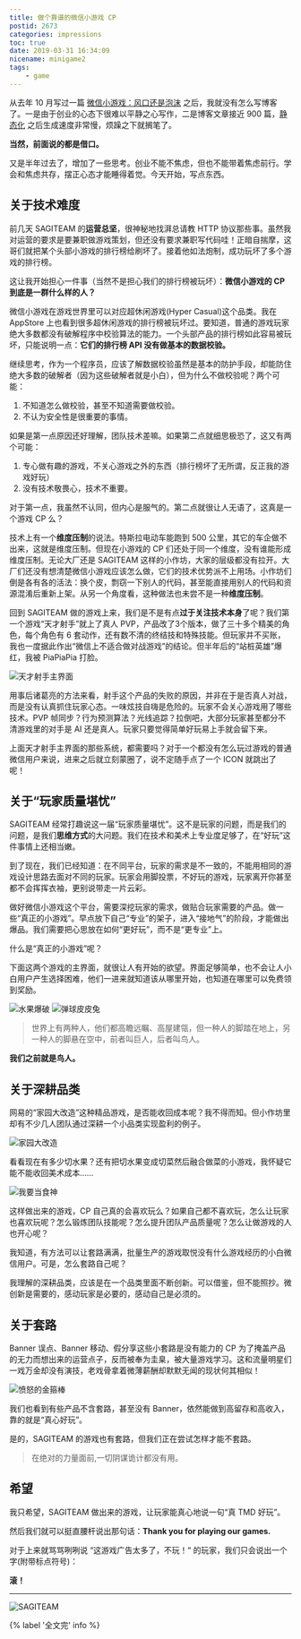 ```yaml
---
title: 做个靠谱的微信小游戏 CP
postid: 2673
categories: impressions
toc: true
date: 2019-03-31 16:34:09
nicename: minigame2
tags:
    - game
---
```


从去年 10 月写过一篇 [微信小游戏：风口还是泡沫][2671] 之后，我就没有怎么写博客了。一是由于创业的心态下很难以平静之心写作，二是博客文章接近 900 篇，[静态化][staticize] 之后生成速度非常慢，烦躁之下就搁笔了。

**当然，前面说的都是借口。**

又是半年过去了，增加了一些思考。创业不能不焦虑，但也不能带着焦虑前行。学会和焦虑共存，摆正心态才能睡得着觉。今天开始，写点东西。<!-- more-->

## 关于技术难度

前几天 SAGITEAM 的**运营总坚**，很神秘地找湃总请教 HTTP 协议那些事。虽然我对运营的要求是要兼职做游戏策划，但还没有要求兼职写代码哇！正暗自揣摩，这哥们就把某个头部小游戏的排行榜给刷坏了。接着他如法炮制，成功玩坏了多个游戏的排行榜。

这让我开始担心一件事（当然不是担心我们的排行榜被玩坏）：**微信小游戏的 CP 到底是一群什么样的人？**

微信小游戏在游戏世界里可以对应超休闲游戏(Hyper Casual)这个品类。我在 AppStore 上也看到很多超休闲游戏的排行榜被玩坏过。要知道，普通的游戏玩家绝大多数都没有破解程序中校验算法的能力。一个头部产品的排行榜如此容易被玩坏，只能说明一点：**它们的排行榜 API 没有做基本的数据校验。**

继续思考，作为一个程序员，应该了解数据校验虽然是基本的防护手段，却能防住绝大多数的破解者（因为这些破解者就是小白），但为什么不做校验呢？两个可能：

1. 不知道怎么做校验，甚至不知道需要做校验。
2. 不认为安全性是很重要的事情。

如果是第一点原因还好理解，团队技术差嘛。如果第二点就细思极恐了，这又有两个可能：

1. 专心做有趣的游戏，不关心游戏之外的东西（排行榜坏了无所谓，反正我的游戏好玩）
2. 没有技术敬畏心，技术不重要。

对于第一点，我虽然不认同，但内心是服气的。第二点就很让人无语了，这真是一个游戏 CP 么？

技术上有一个**维度压制**的说法。特斯拉电动车能跑到 500 公里，其它的车企做不出来，这就是维度压制。但现在小游戏的 CP 们还处于同一个维度，没有谁能形成维度压制。无论大厂还是 SAGITEAM 这样的小作坊，大家的层级都没有拉开。大厂们还没有想清楚微信小游戏应该怎么做，它们的技术优势派不上用场。小作坊们倒是各有各的活法：换个皮，剽窃一下别人的代码，甚至能直接用别人的代码和资源混淆后重新上架。从另一个角度看，这种做法也未尝不是一种**维度压制**。

回到 SAGITEAM 做的游戏上来，我们是不是有点**过于关注技术本身**了呢？我们第一个游戏“天才射手”就上了真人 PVP，产品改了3个版本，做了三十多个精美的角色，每个角色有 6 套动作，还有数不清的终结技和特殊技能。但玩家并不买账，我也一度据此作出“微信上不适合做对战游戏”的结论。但半年后的“站桩英雄”爆红，我被 PiaPiaPia 打脸。

![天才射手主界面][267301]

用事后诸葛亮的方法来看，射手这个产品的失败的原因，并非在于是否真人对战，而是没有认真抓住玩家心态。一味炫技自嗨是危险的。玩家不会关心游戏用了哪些技术。PVP 帧同步？行为预测算法？光线追踪？拉倒吧，大部分玩家甚至都分不清游戏里的对手是 AI 还是真人。玩家只要觉得简单好玩易上手就会留下来。

上面天才射手主界面的那些系统，都需要吗？对于一个都没有怎么玩过游戏的普通微信用户来说，进来之后就立刻蒙圈了，说不定随手点了一个 ICON 就跳出了呢！

## 关于“玩家质量堪忧”

SAGITEAM 经常打趣说这一届“玩家质量堪忧”。这不是玩家的问题，而是我们的问题，是我们**思维方式**的大问题。我们在技术和美术上专业度足够了，在“好玩”这件事情上还相当嫩。

到了现在，我们已经知道：在不同平台，玩家的需求是不一致的，不能用相同的游戏设计思路去面对不同的玩家。玩家会用脚投票，不好玩的游戏，玩家离开你甚至都不会挥挥衣袖，更别说带走一片云彩。

做好微信小游戏这个平台，需要深挖玩家的需求，做贴合玩家需要的产品。做一些“真正的小游戏”。早点放下自己“专业”的架子，进入“接地气”的阶段，才能做出爆品。我们需要把心思放在如何“更好玩”，而不是“更专业”上。

什么是“真正的小游戏”呢？

下面这两个游戏的主界面，就很让人有开始的欲望。界面足够简单，也不会让人小白用户产生选择困难，他们一进来就知道该从哪里开始，也知道在哪里可以免费领到奖励。

![水果爆破][267302]
![弹球皮皮兔][267303]

> 世界上有两种人，他们都高瞻远瞩、高屋建瓴，但一种人的脚踏在地上，另一种人的脚悬在空中，前者叫巨人，后者叫鸟人。

**我们之前就是鸟人。**

## 关于深耕品类

网易的“家园大改造”这种精品游戏，是否能收回成本呢？我不得而知。但小作坊里却有不少几人团队通过深耕一个小品类实现盈利的例子。

![家园大改造][267304]

看看现在有多少切水果？还有把切水果变成切菜然后融合做菜的小游戏，我怀疑它能不能收回美术成本……

![我要当食神][267305]

这样做出来的游戏，CP 自己真的会喜欢玩么？如果自己都不喜欢玩，怎么让玩家也喜欢玩呢？怎么锻炼团队技能呢？怎么提升团队产品质量呢？怎么让做游戏的人也开心呢？

我知道，有方法可以让套路满满，批量生产的游戏取悦没有什么游戏经历的小白微信用户。可是，怎么套路自己呢？

我理解的深耕品类，应该是在一个品类里面不断创新。可以借鉴，但不能照抄。微创新是需要的，感动玩家是必要的，感动自己是必须的。

## 关于套路

Banner 误点、Banner 移动、假分享这些小套路是没有能力的 CP 为了掩盖产品的无力而想出来的运营点子，反而被奉为圭臬，被大量游戏学习。这和流量明星们一戏万金却没有演技，老戏骨拿着微薄薪酬却默默无闻的现状何其相似！

![愤怒的金箍棒][267306]

我们也看到有些产品不含套路，甚至没有 Banner，依然能做到高留存和高收入，靠的就是“真心好玩”。

是的，SAGITEAM 的游戏也有套路，但我们正在尝试怎样才能不套路。

> 在绝对的力量面前,一切阴谋诡计都没有用。

## 希望

我只希望，SAGITEAM 做出来的游戏，让玩家能真心地说一句“真 TMD 好玩”。

然后我们就可以挺直腰杆说出那句话：**Thank you for playing our games.**

对于上来就骂骂咧咧说 “这游戏广告太多了，不玩！“ 的玩家，我们只会说出一个字(附带标点符号)：

**滚！**

----

![SAGITEAM][sagiteam]

{% label '全文完' info %}


[2671]: https://blog.zengrong.net/post/2671.html
[staticize]: https://blog.zengrong.net/tag/staticize/

[267301]: /uploads/2019/03/2673-01.jpg
[267302]: /uploads/2019/03/2673-02.jpg
[267303]: /uploads/2019/03/2673-03.jpg
[267304]: /uploads/2019/03/2673-04.jpg
[267305]: /uploads/2019/03/2673-05.jpg
[267306]: /uploads/2019/03/2673-06.jpg
[sagiteam]: /uploads/2019/03/sagiteam.jpg